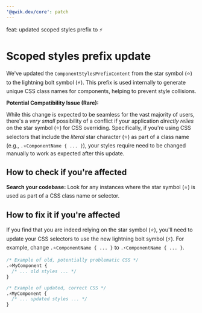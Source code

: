 ```yaml
---
'@qwik.dev/core': patch
---
```


feat: updated scoped styles prefix to ⚡️

# Scoped styles prefix update

We've updated the `ComponentStylesPrefixContent` from the star symbol (⭐️) to the lightning bolt symbol (⚡️). This prefix is used internally to generate unique CSS class names for components, helping to prevent style collisions.

**Potential Compatibility Issue (Rare):**

While this change is expected to be seamless for the vast majority of users, there's a _very small_ possibility of a conflict if your application _directly relies_ on the star symbol (⭐️) for CSS overriding. Specifically, if you're using CSS selectors that include the _literal_ star character (⭐️) as part of a class name (e.g., `.⭐️ComponentName { ... }`), your styles require need to be changed manually to work as expected after this update.

## How to check if you're affected

**Search your codebase:** Look for any instances where the star symbol (⭐️) is used as part of a CSS class name or selector.

## How to fix it if you're affected

If you find that you are indeed relying on the star symbol (⭐️), you'll need to update your CSS selectors to use the new lightning bolt symbol (⚡️). For example, change `.⭐️ComponentName { ... }` to `.⚡️ComponentName { ... }`.

```css
/* Example of old, potentially problematic CSS */
.⭐️MyComponent {
  /* ... old styles ... */
}

/* Example of updated, correct CSS */
.⚡️MyComponent {
  /* ... updated styles ... */
}
```
